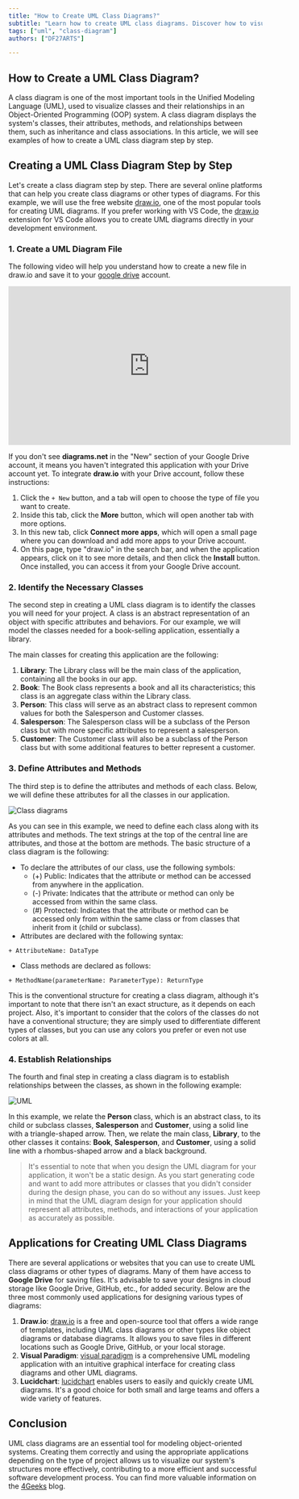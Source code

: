 ```yaml
---
title: "How to Create UML Class Diagrams?"
subtitle: "Learn how to create UML class diagrams. Discover how to visually and effectively represent the structures of your programs. Master the technique now!"
tags: ["uml", "class-diagram"]
authors: ["DF27ARTS"]

---
```


## How to Create a UML Class Diagram?

A class diagram is one of the most important tools in the Unified Modeling Language (UML), used to visualize classes and their relationships in an Object-Oriented Programming (OOP) system. A class diagram displays the system's classes, their attributes, methods, and relationships between them, such as inheritance and class associations. In this article, we will see examples of how to create a UML class diagram step by step.

## Creating a UML Class Diagram Step by Step

Let's create a class diagram step by step. There are several online platforms that can help you create class diagrams or other types of diagrams. For this example, we will use the free website [draw.io](https://app.diagrams.net), one of the most popular tools for creating UML diagrams. If you prefer working with VS Code, the [draw.io](https://marketplace.visualstudio.com/items?itemName=hediet.vscode-drawio) extension for VS Code allows you to create UML diagrams directly in your development environment.

### 1. Create a UML Diagram File

The following video will help you understand how to create a new file in draw.io and save it to your [google drive](https://drive.google.com) account.

<iframe 
    width="560" 
    height="315" 
    src="https://www.youtube.com/embed/XmSUk7qeXdg" 
    title="YouTube video player" 
    frameborder="0" 
    allow="accelerometer; autoplay; clipboard-write; encrypted-media; gyroscope; picture-in-picture; web-share" 
    allowfullscreen
></iframe>

If you don't see **diagrams.net** in the "New" section of your Google Drive account, it means you haven't integrated this application with your Drive account yet. To integrate **draw.io** with your Drive account, follow these instructions: 

1. Click the `+ New` button, and a tab will open to choose the type of file you want to create.
2. Inside this tab, click the **More** button, which will open another tab with more options.
3. In this new tab, click **Connect more apps**, which will open a small page where you can download and add more apps to your Drive account.
4. On this page, type "draw.io" in the search bar, and when the application appears, click on it to see more details, and then click the **Install** button. Once installed, you can access it from your Google Drive account.

### 2. Identify the Necessary Classes

The second step in creating a UML class diagram is to identify the classes you will need for your project. A class is an abstract representation of an object with specific attributes and behaviors. For our example, we will model the classes needed for a book-selling application, essentially a library.

The main classes for creating this application are the following:

1. **Library**: The Library class will be the main class of the application, containing all the books in our app.
2. **Book**: The Book class represents a book and all its characteristics; this class is an aggregate class within the Library class.
3. **Person**: This class will serve as an abstract class to represent common values for both the Salesperson and Customer classes.
4. **Salesperson**: The Salesperson class will be a subclass of the Person class but with more specific attributes to represent a salesperson.
5. **Customer**: The Customer class will also be a subclass of the Person class but with some additional features to better represent a customer.

### 3. Define Attributes and Methods

The third step is to define the attributes and methods of each class. Below, we will define these attributes for all the classes in our application.

![Class diagrams](https://res.cloudinary.com/dleo66u17/image/upload/v1691009711/Captura_de_pantalla_2023-08-02_155300_nhlqka.png)

As you can see in this example, we need to define each class along with its attributes and methods. The text strings at the top of the central line are attributes, and those at the bottom are methods. The basic structure of a class diagram is the following:

- To declare the attributes of our class, use the following symbols:
    - (+) Public: Indicates that the attribute or method can be accessed from anywhere in the application.
    - (-) Private: Indicates that the attribute or method can only be accessed from within the same class.
    - (#) Protected: Indicates that the attribute or method can be accessed only from within the same class or from classes that inherit from it (child or subclass).
- Attributes are declared with the following syntax:

```
+ AttributeName: DataType
```
- Class methods are declared as follows:
```
+ MethodName(parameterName: ParameterType): ReturnType
```

This is the conventional structure for creating a class diagram, although it's important to note that there isn't an exact structure, as it depends on each project. Also, it's important to consider that the colors of the classes do not have a conventional structure; they are simply used to differentiate different types of classes, but you can use any colors you prefer or even not use colors at all.

### 4. Establish Relationships

The fourth and final step in creating a class diagram is to establish relationships between the classes, as shown in the following example:

![UML](https://res.cloudinary.com/dleo66u17/image/upload/v1691172317/Captura_web_4-8-2023_13135_app.diagrams.net_kmisyp.jpg)

In this example, we relate the **Person** class, which is an abstract class, to its child or subclass classes, **Salesperson** and **Customer**, using a solid line with a triangle-shaped arrow. Then, we relate the main class, **Library**, to the other classes it contains: **Book**, **Salesperson**, and **Customer**, using a solid line with a rhombus-shaped arrow and a black background.

> It's essential to note that when you design the UML diagram for your application, it won't be a static design. As you start generating code and want to add more attributes or classes that you didn't consider during the design phase, you can do so without any issues. Just keep in mind that the UML diagram design for your application should represent all attributes, methods, and interactions of your application as accurately as possible.

## Applications for Creating UML Class Diagrams

There are several applications or websites that you can use to create UML class diagrams or other types of diagrams. Many of them have access to **Google Drive** for saving files. It's advisable to save your designs in cloud storage like Google Drive, GitHub, etc., for added security. Below are the three most commonly used applications for designing various types of diagrams:

1. **Draw.io**: [draw.io](https://app.diagrams.net) is a free and open-source tool that offers a wide range of templates, including UML class diagrams or other types like object diagrams or database diagrams. It allows you to save files in different locations such as Google Drive, GitHub, or your local storage.
2. **Visual Paradigm**: [visual paradigm](https://www.visual-paradigm.com) is a comprehensive UML modeling application with an intuitive graphical interface for creating class diagrams and other UML diagrams.
3. **Lucidchart**: [lucidchart](https://www.lucidchart.com/pages/) enables users to easily and quickly create UML diagrams. It's a good choice for both small and large teams and offers a wide variety of features.

## Conclusion

UML class diagrams are an essential tool for modeling object-oriented systems. Creating them correctly and using the appropriate applications depending on the type of project allows us to visualize our system's structures more effectively, contributing to a more efficient and successful software development process. You can find more valuable information on the [4Geeks](https://4geeks.com/) blog.
